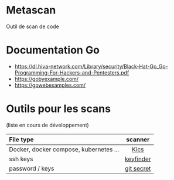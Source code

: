 # Metascan
Outil de scan de code


# Documentation Go

- https://dl.hiva-network.com/Library/security/Black-Hat-Go_Go-Programming-For-Hackers-and-Pentesters.pdf
- https://gobyexample.com/
- https://gowebexamples.com/

# Outils pour les scans

(liste en cours de développement)

| File type | scanner |
| :--- | :---: |
| Docker, docker compose, kubernetes ... | [Kics](https://github.com/Checkmarx/kics)|
| ssh keys | [keyfinder](https://github.com/CERTCC/keyfinder)|
| password / keys | [git secret](https://github.com/awslabs/git-secrets)|
